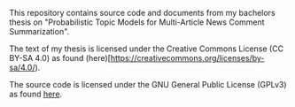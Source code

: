 This repository contains source code and documents from my bachelors thesis on "Probabilistic Topic Models for Multi-Article News Comment Summarization".

The text of my thesis is licensed under the Creative Commons License (CC BY-SA 4.0) as found (here)[https://creativecommons.org/licenses/by-sa/4.0/).

The source code is licensed under the GNU General Public License (GPLv3) as found [here](https://www.gnu.org/licenses/gpl-3.0.en.html).
